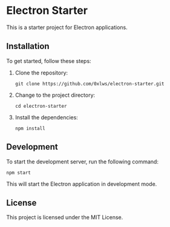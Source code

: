 # Electron Starter

This is a starter project for Electron applications.

## Installation

To get started, follow these steps:

1. Clone the repository:

   ```
   git clone https://github.com/0xlws/electron-starter.git
   ```

2. Change to the project directory:

   ```
   cd electron-starter
   ```

3. Install the dependencies:
   ```
   npm install
   ```

## Development

To start the development server, run the following command:

```
npm start
```

This will start the Electron application in development mode.

## License

This project is licensed under the MIT License.
